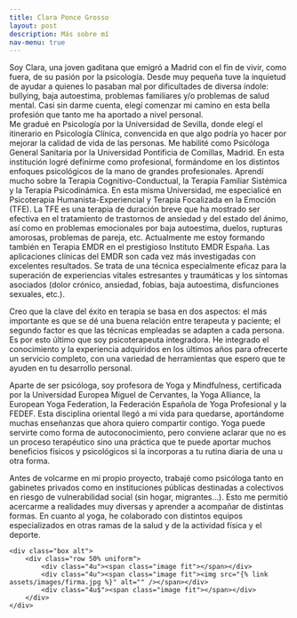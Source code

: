 ```yaml
---
title: Clara Ponce Grosso
layout: post
description: Más sobre mí
nav-menu: true
---
```


<section id="one">
	<div class="inner">
		<p><span class="image left"><img src="{% link assets/images/foto.png %}" alt="" /></span>Soy Clara, una joven gaditana que emigró a Madrid con el fin de vivir, como fuera, de su pasión por la psicología. Desde muy pequeña tuve la inquietud de ayudar a quienes lo pasaban mal por dificultades de diversa índole: bullying, baja autoestima, problemas familiares y/o problemas de salud mental. Casi sin darme cuenta, elegí comenzar mi camino en esta bella profesión que tanto me ha aportado a nivel personal.
        <br />
		Me gradué en Psicología por la Universidad de Sevilla, donde elegí el itinerario en Psicología Clínica, convencida en que algo podría yo hacer por mejorar la calidad de vida de las personas. Me habilité como Psicóloga General Sanitaria por la Universidad Pontificia de Comillas, Madrid. En esta institución logré definirme como profesional, formándome en los distintos enfoques psicológicos de la mano de grandes profesionales. Aprendí mucho sobre la Terapia Cognitivo-Conductual, la Terapia Familiar Sistémica y la Terapia Psicodinámica. En esta misma Universidad, me especialicé en Psicoterapia Humanista-Experiencial y Terapia Focalizada en la Emoción (TFE). La TFE es una terapia de duración breve que ha mostrado ser efectiva en el tratamiento de trastornos de ansiedad y del estado del ánimo, así como en problemas emocionales por baja autoestima, duelos, rupturas amorosas, problemas de pareja, etc. Actualmente me estoy formando también en Terapia EMDR en el prestigioso Instituto EMDR España. Las aplicaciones clínicas del EMDR son cada vez más investigadas con excelentes resultados. Se trata de una técnica especialmente eficaz para la superación de experiencias vitales estresantes y traumáticas y los síntomas asociados (dolor crónico, ansiedad, fobias, baja autoestima, disfunciones sexuales, etc.).</p>
		<p>Creo que la clave del éxito en terapia se basa en dos aspectos: el más importante es que se dé una buena relación entre terapeuta y paciente; el segundo factor es que las técnicas empleadas se adapten a cada persona. Es por esto último que soy psicoterapeuta integradora. He integrado el conocimiento y la experiencia adquiridos en los últimos años para ofrecerte un servicio completo, con una variedad de herramientas que espero que te ayuden en tu desarrollo personal.</p>
		<p><span class="image left"><img src="{% link assets/images/yoga.png %}" alt="" /></span>Aparte de ser psicóloga, soy profesora de Yoga y Mindfulness, certificada por la Universidad Europea Miguel de Cervantes, la Yoga Alliance, la European Yoga Federation, la Federación Española de Yoga Profesional y la FEDEF. Esta disciplina oriental llegó a mi vida para quedarse, aportándome muchas enseñanzas que ahora quiero compartir contigo. Yoga puede servirte como forma de autoconocimiento, pero conviene aclarar que no es un proceso terapéutico sino una práctica que te puede aportar muchos beneficios físicos y psicológicos si la incorporas a tu rutina diaria de una u otra forma.</p>
        <p>Antes de volcarme en mi propio proyecto, trabajé como psicóloga tanto en gabinetes privados como en instituciones públicas destinadas a colectivos en riesgo de vulnerabilidad social (sin hogar, migrantes...). Esto me permitió acercarme a realidades muy diversas y aprender a acompañar de distintas formas. En cuanto al yoga, he colaborado con distintos equipos especializados en otras ramas de la salud y de la actividad física y el deporte.</p>
	</div>

    <div class="box alt">
        <div class="row 50% uniform">
            <div class="4u"><span class="image fit"></span></div>
            <div class="4u"><span class="image fit"><img src="{% link assets/images/firma.jpg %}" alt="" /></span></div>
            <div class="4u$"><span class="image fit"></span></div>
        </div>
    </div>


</section>